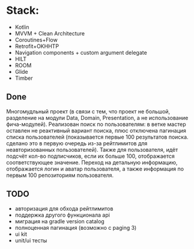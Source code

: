 # Stack:
  - Kotlin
  - MVVM + Clean Architecture
  - Coroutines+Flow
  - Retrofit+OKHHTP
  - Navigation components + custom argument delegate
  - HILT
  - ROOM
  - Glide
  - Timber

## Done
Многомудльный проект (в связи с тем, что проект не большой, разделение на модули Data, Domain, Presentation, а не использование фича-модулей). 
Реализован поиск по пользователям: в ветке мастер оставлен не реактивный вариант поиска, плюс отключена пагинация списка пользователей (показывается первые 100 результатов поиска. 
сделано это в первую очередь из-за рейтлимитов для неавторизованных пользователей). Также для пользователя, идёт подсчёт кол-во подписчиков, если их больше 100, отображается соответствующее значение. 
Переход на детальную информацию, отображается логин и аватар пользователя, а также информация по первым 100 репозиториям пользователя.

## TODO
  - авторизация для обхода рейтлимитов
  - поддержка другого функционала api
  - миграция на gradle version catalog
  - полноценная пагинация (возможно с paging 3)
  - ui kit
  - unit/ui тесты
